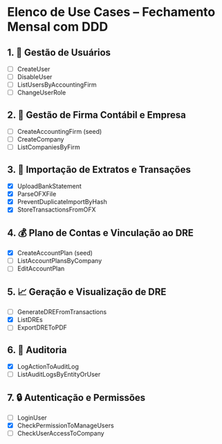 # Elenco de Use Cases – Fechamento Mensal com DDD

## 1. 👥 Gestão de Usuários

- [ ] CreateUser
- [ ] DisableUser
- [ ] ListUsersByAccountingFirm
- [ ] ChangeUserRole

## 2. 🏢 Gestão de Firma Contábil e Empresa

- [ ] CreateAccountingFirm (seed)
- [ ] CreateCompany
- [ ] ListCompaniesByFirm

## 3. 🧾 Importação de Extratos e Transações

- [x] UploadBankStatement
- [x] ParseOFXFile
- [x] PreventDuplicateImportByHash
- [x] StoreTransactionsFromOFX

## 4. 💰 Plano de Contas e Vinculação ao DRE

- [x] CreateAccountPlan (seed)
- [ ] ListAccountPlansByCompany
- [ ] EditAccountPlan

## 5. 📈 Geração e Visualização de DRE

- [ ] GenerateDREFromTransactions
- [x] ListDREs
- [ ] ExportDREToPDF

## 6. 📜 Auditoria

- [x] LogActionToAuditLog
- [ ] ListAuditLogsByEntityOrUser

## 7. 🔒 Autenticação e Permissões

- [ ] LoginUser
- [x] CheckPermissionToManageUsers
- [ ] CheckUserAccessToCompany
